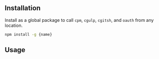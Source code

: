 ## Installation

Install as a global package to call `cpm`, `cgulp`, `cgitsh`, and `oauth` from any location.

```cmd
npm install -g {name}
```


## Usage
